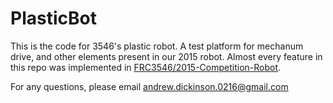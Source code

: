# PlasticBot
This is the code for 3546's plastic robot. A test platform for mechanum drive, and other elements present in our 2015 robot. Almost every feature in this repo was implemented in <a href="https://github.com/FRC3546/2015-Competition-Robot">FRC3546/2015-Competition-Robot</a>.

For any questions, please email andrew.dickinson.0216@gmail.com
